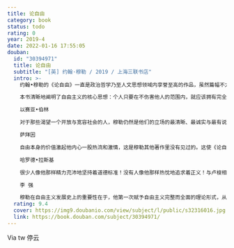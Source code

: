 ```yaml
---
title: 论自由
category: book
status: todo
rating: 0
year: 2019-4
date: 2022-01-16 17:55:05
douban:
  id: "30394971"
  title: 论自由
  subtitle: "[英] 约翰·穆勒 / 2019 / 上海三联书店"
  intro: >-
    约翰•穆勒的《论自由》一直是政治哲学乃至人文思想领域内享誉至高的作品，虽然篇幅不大，却是一部划时代的思想巨著，它深化了启蒙运动以来关于个人自由和政治自由的论述，集古典自由主义理论体系之大成，成为历久不衰的经典之作。

    本书清晰地阐明了自由主义的核心思想：个人只要在不伤害他人的范围内，就应该拥有完全的思想自由、言论自由和个性自由（行动自由），而这一原则的实施，有赖于对政府及社会权力的界定和限制，这也正是本书最早的中译者严复先生将其译为“群己权界”的渊源所在，这种思考对每一个迈向现代社会的国家来说，仍然至关重要。

    以赛亚•伯林

    对于那些渴望一个开放与宽容社会的人，穆勒仍然是他们的立场的最清晰、最诚实与最有说服力的表达者。关于人类那些最基本的特征与志向，穆勒说出了某些真实而重要的东西。

    萨拜因

    自由本身的价值激起他内心一股热流和激情，这是穆勒其他著作里没有见过的。这使《论自由》与弥尔顿的《雅典最高法院法官》并成为捍卫自由的经典著作。

    哈罗德•拉斯基

    很少人像他那样精力充沛地坚持着道德标准！没有人像他那样热忱地追求着正义！与卢梭相比，他的情感之火似乎烧得苍白无力；但是卢梭的感染力深入人心之处，也正是穆勒提高人们思想境界的地方。和任何人一样，他高举着理性之灯，这盏灯由于他的存在而发出更加璀璨之光！

    李 强

    穆勒在自由主义发展史上的重要性在于，他第一次赋予自由主义完整而全面的理论形式，从心理学、认识论、历史观、伦理观等角度为当时已经达到黄金时期的自由主义提供了哲学基础，并以充沛的激情与清晰的逻辑对个人自由的理想作出强有力的辩护。
  rating: 9.4
  cover: https://img9.doubanio.com/view/subject/l/public/s32316016.jpg
  link: https://book.douban.com/subject/30394971/
---
```


Via tw 停云
